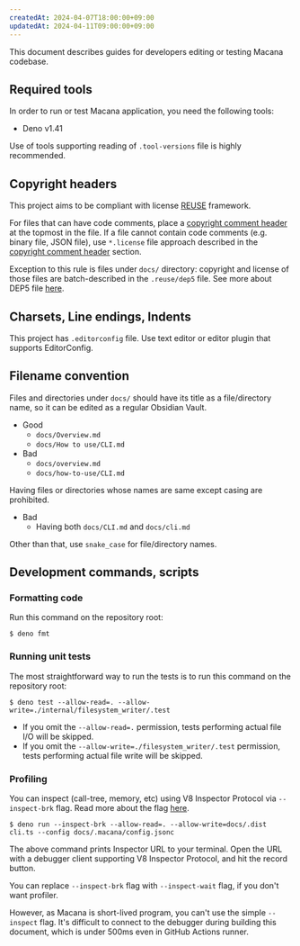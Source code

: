 ```yaml
---
createdAt: 2024-04-07T18:00:00+09:00
updatedAt: 2024-04-11T09:00:00+09:00
---
```


This document describes guides for developers editing or testing Macana codebase.

## Required tools

In order to run or test Macana application, you need the following tools:

- Deno v1.41

Use of tools supporting reading of `.tool-versions` file is highly recommended.

## Copyright headers

This project aims to be compliant with license [REUSE](https://reuse.software/) framework.

For files that can have code comments, place a [copyright comment header](https://reuse.software/spec/#comment-headers) at the topmost in the file.
If a file cannot contain code comments (e.g. binary file, JSON file), use `*.license` file approach described in the [copyright comment header](https://reuse.software/spec/#comment-headers) section.

Exception to this rule is files under `docs/` directory: copyright and license of those files are batch-described in the `.reuse/dep5` file.
See more about DEP5 file [here](https://reuse.software/spec/#dep5).

## Charsets, Line endings, Indents

This project has `.editorconfig` file.
Use text editor or editor plugin that supports EditorConfig.

## Filename convention

Files and directories under `docs/` should have its title as a file/directory name, so it can be edited as a regular Obsidian Vault.
- Good
	- `docs/Overview.md`
	- `docs/How to use/CLI.md`
- Bad
	- `docs/overview.md`
	- `docs/how-to-use/CLI.md`

Having files or directories whose names are same except casing are prohibited.
- Bad
	- Having both `docs/CLI.md` and `docs/cli.md`

Other than that, use `snake_case` for file/directory names.

## Development commands, scripts

### Formatting code

Run this command on the repository root:

```
$ deno fmt
```

### Running unit tests

The most straightforward way to run the tests is to run this command on the repository root:

```
$ deno test --allow-read=. --allow-write=./internal/filesystem_writer/.test
```

- If you omit the `--allow-read=.` permission, tests performing actual file I/O will be skipped.
- If you omit the `--allow-write=./filesystem_writer/.test` permission, tests performing actual file write will be skipped.

### Profiling

You can inspect (call-tree, memory, etc) using V8 Inspector Protocol via `--inspect-brk` flag.
Read more about the flag [here](https://dotland.deno.dev/manual@v1.33.1/basics/debugging_your_code).

```
$ deno run --inspect-brk --allow-read=. --allow-write=docs/.dist cli.ts --config docs/.macana/config.jsonc
```

The above command prints Inspector URL to your terminal. Open the URL with a debugger client supporting V8 Inspector Protocol, and hit the record button.

You can replace `--inspect-brk` flag with `--inspect-wait` flag, if you don't want profiler.

However, as Macana is short-lived program, you can't use the simple `--inspect` flag.
It's difficult to connect to the debugger during building this document, which is under 500ms even in GitHub Actions runner.
